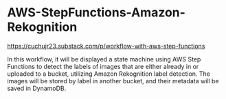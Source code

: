 # AWS-StepFunctions-Amazon-Rekognition

https://cuchujr23.substack.com/p/workflow-with-aws-step-functions

In this workflow, it will be displayed a state machine using AWS Step Functions to detect the labels of images that are either already in or uploaded to a bucket, utilizing Amazon Rekognition label detection. The images will be stored by label in another bucket, and their metadata will be saved in DynamoDB.
